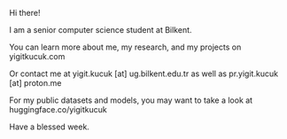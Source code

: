 Hi there! 

I am a senior computer science student at Bilkent.

You can learn more about me, my research, and my projects on yigitkucuk.com 

Or contact me at yigit.kucuk [at] ug.bilkent.edu.tr as well as pr.yigit.kucuk [at] proton.me

For my public datasets and models, you may want to take a look at huggingface.co/yigitkucuk

Have a blessed week.
